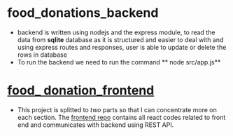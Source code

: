 # food_donations_backend
* backend is written using nodejs and the express module, to read the data from __sqlite__ database as it is structured and easier to deal with and using express routes and responses, user is able to update or delete the rows in database
* To run the backend we need to run the command ** node src/app.js**

# [food_ donation_frontend](https://github.com/masoudz88/food_donations_frontend/)
* This project is splitted to *two* parts so that I can concentrate more on each section. The [frontend repo](https://github.com/masoudz88/food_donations_frontend/) contains all react codes related to front end and communicates with backend using REST API.
